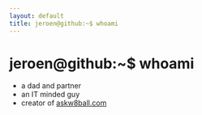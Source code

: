 ```yaml
---
layout: default
title: jeroen@github:~$ whoami
---
```

# jeroen@github:~$ whoami
* a dad and partner
* an IT minded guy
* creator of [askw8ball.com](http://www.askw8ball.com/)
